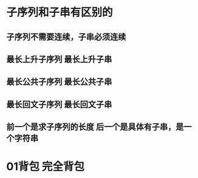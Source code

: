 # 子序列和子串有区别的

## 子序列不需要连续，子串必须连续
## 最长上升子序列   最长上升子串
## 最长公共子序列   最长公共子串
## 最长回文子序列   最长回文子串
## 前一个是求子序列的长度   后一个是具体有子串，是一个字符串



# 01背包  完全背包